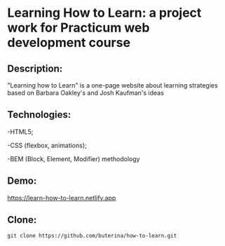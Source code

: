 # Learning How to Learn: a project work for Practicum web development course

## Description:

"Learning how to Learn" is a one-page website about learning strategies based on Barbara Oakley's and Josh Kaufman's ideas

## Technologies:

-HTML5;

-CSS (flexbox, animations);

-BEM (Block, Element, Modifier) methodology

## Demo:

https://learn-how-to-learn.netlify.app

## Clone:

```
git clone https://github.com/buterina/how-to-learn.git
```
